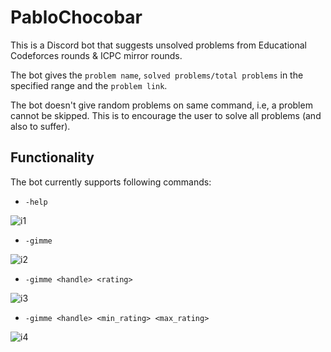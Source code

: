 # PabloChocobar
This is a Discord bot that suggests unsolved problems from Educational Codeforces rounds & ICPC mirror rounds.

The bot gives the `problem name`, `solved problems/total problems` in the specified range and the `problem link`.

The bot doesn't give random problems on same command, i.e, a problem cannot be skipped. This is to encourage the user to solve all problems (and also to suffer).

## Functionality
The bot currently supports following commands:
- `-help`

![i1](https://i.imgur.com/x5jRGzJ.png) 

- `-gimme`

![i2](https://i.imgur.com/m7AQkNM.png) 

- `-gimme <handle> <rating>`

![i3](https://i.imgur.com/7VEwLPI.png) 

- `-gimme <handle> <min_rating> <max_rating>`

![i4](https://i.imgur.com/zEZke3K.png) 
